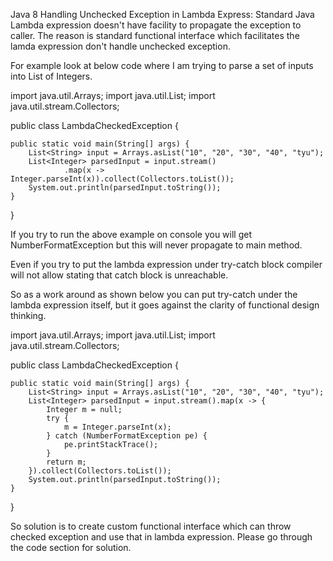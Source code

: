 Java 8 Handling Unchecked Exception in Lambda Express:
Standard Java Lambda expression doesn't have facility to propagate the exception to caller. 
The reason is standard functional interface which facilitates the lamda expression don't handle unchecked exception. 

For example look at below code where I am trying to parse a set of inputs into List of Integers.

import java.util.Arrays;
import java.util.List;
import java.util.stream.Collectors;

public class LambdaCheckedException {

	public static void main(String[] args) {
		List<String> input = Arrays.asList("10", "20", "30", "40", "tyu");
		List<Integer> parsedInput = input.stream()
				.map(x -> Integer.parseInt(x)).collect(Collectors.toList());
		System.out.println(parsedInput.toString());
	}
}

If you try to run the above example on console you will get NumberFormatException but this will never propagate to main method.

Even if you try to put the lambda expression under try-catch block compiler will not allow stating that catch block is unreachable.

So as a work around as shown below you can put try-catch under the lambda expression itself, but it goes against the clarity of functional design thinking.

import java.util.Arrays;
import java.util.List;
import java.util.stream.Collectors;

public class LambdaCheckedException {

	public static void main(String[] args) {
		List<String> input = Arrays.asList("10", "20", "30", "40", "tyu");
		List<Integer> parsedInput = input.stream().map(x -> {
			Integer m = null;
			try {
				m = Integer.parseInt(x);
			} catch (NumberFormatException pe) {
				pe.printStackTrace();
			}
			return m;
		}).collect(Collectors.toList());
		System.out.println(parsedInput.toString());
	}
}

So solution is to create custom functional interface which can throw checked exception and use that in lambda expression.
Please go through the code section for solution.


 

